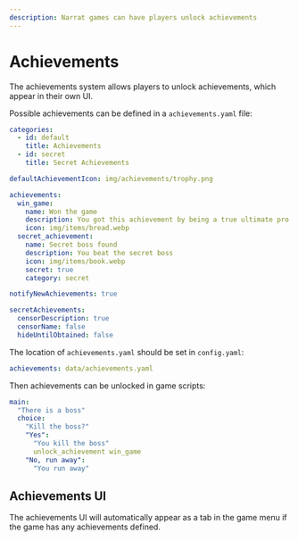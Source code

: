 ```yaml
---
description: Narrat games can have players unlock achievements
---
```


# Achievements

The achievements system allows players to unlock achievements, which appear in their own UI.

Possible achievements can be defined in a `achievements.yaml` file:

```yaml
categories:
  - id: default
    title: Achievements
  - id: secret
    title: Secret Achievements

defaultAchievementIcon: img/achievements/trophy.png

achievements:
  win_game:
    name: Won the game
    description: You got this achievement by being a true ultimate pro gamer
    icon: img/items/bread.webp
  secret_achievement:
    name: Secret boss found
    description: You beat the secret boss
    icon: img/items/book.webp
    secret: true
    category: secret

notifyNewAchievements: true

secretAchievements:
  censorDescription: true
  censorName: false
  hideUntilObtained: false
```

The location of `achievements.yaml` should be set in `config.yaml`:

```yaml
achievements: data/achievements.yaml
```

Then achievements can be unlocked in game scripts:

```yaml
main:
  "There is a boss"
  choice:
    "Kill the boss?"
    "Yes":
      "You kill the boss"
      unlock_achievement win_game
    "No, run away":
      "You run away"
```

## Achievements UI

The achievements UI will automatically appear as a tab in the game menu if the game has any achievements defined.
